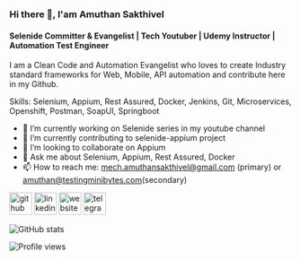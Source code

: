 ### Hi there 👋, I'am Amuthan Sakthivel
#### Selenide Committer & Evangelist | Tech Youtuber | Udemy Instructor | Automation Test Engineer
I am a Clean Code and Automation Evangelist who loves to create Industry standard frameworks for Web, Mobile, API automation and contribute here in my Github. 

Skills: Selenium, Appium, Rest Assured, Docker, Jenkins, Git, Microservices, Openshift, Postman, SoapUI, Springboot

- 🔭 I’m currently working on Selenide series in my youtube channel
- 🌱 I’m currently contributing to selenide-appium project
- 👯 I’m looking to collaborate on Appium 
- 💬 Ask me about Selenium, Appium, Rest Assured, Docker  
- 📫 How to reach me: mech.amuthansakthivel@gmail.com (primary) or amuthan@testingminibytes.com(secondary) 

[<img src='https://cdn.jsdelivr.net/npm/simple-icons@3.0.1/icons/github.svg' alt='github' height='40'>](https://github.com/amuthansakthivel)  [<img src='https://cdn.jsdelivr.net/npm/simple-icons@3.0.1/icons/linkedin.svg' alt='linkedin' height='40'>](https://www.linkedin.com/in/amuthan-sakthivel-528b89107/)  [<img src='https://cdn.jsdelivr.net/npm/simple-icons@3.0.1/icons/icloud.svg' alt='website' height='40'>](https://www.testingminibytes.com/)  [<img src='https://cdn.jsdelivr.net/npm/simple-icons@3.0.1/icons/telegram.svg' alt='telegram' height='40'>](https://t.me/joinchat/cJX1FmzfntJhMTg9)  

![GitHub stats](https://github-readme-stats.vercel.app/api?username=amuthansakthivel&show_icons=true)  

![Profile views](https://gpvc.arturio.dev/amuthansakthivel)  

